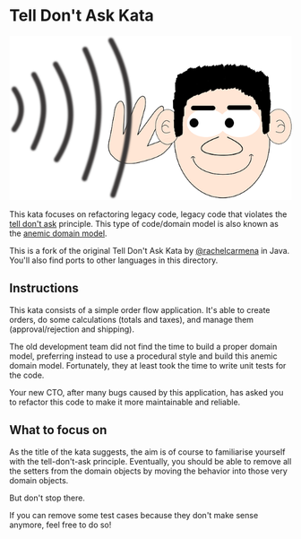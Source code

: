 # Tell Don't Ask Kata

![Tell don't ask](./sound-159915_640.png)

This kata focuses on refactoring legacy code, legacy code that violates the [tell don't ask](https://pragprog.com/articles/tell-dont-ask) principle. 
This type of code/domain model is also known as the [anemic domain model](https://martinfowler.com/bliki/AnemicDomainModel.html).

This is a fork of the original Tell Don't Ask Kata by [@rachelcarmena](https://github.com/rachelcarmena/tell-dont-ask-kata) in Java. 
You'll also find ports to other languages in this directory. 

## Instructions
This kata consists of a simple order flow application. 
It's able to create orders, do some calculations (totals and taxes), and manage them (approval/rejection and shipping).

The old development team did not find the time to build a proper domain model, preferring instead to use a procedural style and build this anemic domain model.
Fortunately, they at least took the time to write unit tests for the code.

Your new CTO, after many bugs caused by this application, has asked you to refactor this code to make it more maintainable and reliable.

## What to focus on

As the title of the kata suggests, the aim is of course to familiarise yourself with the tell-don't-ask principle.
Eventually, you should be able to remove all the setters from the domain objects by moving the behavior into those very domain objects.

But don't stop there.

If you can remove some test cases because they don't make sense anymore, feel free to do so!
